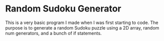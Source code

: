 # Random Sudoku Generator

This is a very basic program I made when I was first starting to code.
The purpose is to generate a random Sudoku puzzle using a 2D array, random num generators, and a bunch of if statements.

